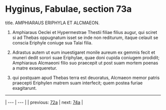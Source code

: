# Hyginus, Fabulae, section 73a

title. AMPHIARAUS ERIPHYLA ET ALCMAEON.



1. Amphiaraus Oeclei et Hypermestrae Thestii filiae filius augur, qui sciret si ad Thebas oppugnatum isset se inde non rediturum, itaque celauit se conscia Eriphyle coniuge sua Talai filia.



2. Adrastus autem ut eum inuestigaret monile aureum ex gemmis fecit et muneri dedit sorori suae Eriphylae, quae doni cupida coniugem prodidit; Amphiaraus Alcmaeoni filio suo praecepit ut post suam mortem poenas a matre exsequeretur.



3. qui postquam apud Thebas terra est deuoratus, Alcmaeon memor patris praecepti Eriphylen matrem suam interfecit; quem postea furiae exagitarunt.



---

| --- | --- |
| previous: [72a](../72a/) | next: [74a](../74a/) |